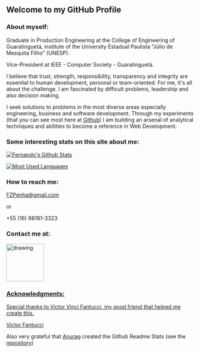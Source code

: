 ## Welcome to my GitHub Profile

### About myself:

Graduate in Production Engineering at the College of Engineering of Guaratinguetá, institute of the University Estadual Paulista "Júlio de Mesquita Filho" (UNESP).

Vice-President at IEEE - Computer Society - Guaratinguetá.

I believe that trust, strength, responsibility, transparency and integrity are essential to human development, personal or team-oriented.
For me, it's all about the challenge. I am fascinated by difficult problems, leadership and also decision making.

I seek solutions to problems in the most diverse areas especially engineering, business and software development. Through my experiments (that you can see most here at [Github](https://github.com/FZPenha)) I am building an arsenal of analytical techniques and abilities to become a reference in Web Development.

### Some interesting stats on this site about me:

[![Fernando's Github Stats](https://github-readme-stats.vercel.app/api?username=FZPenha&count_private=true&show_icons=true&theme=algolia)](https://github.com/anuraghazra/github-readme-stats)

[![Most Used Languages](https://github-readme-stats.vercel.app/api/top-langs/?username=FZPenha&layout=compact&langs_count=5&theme=algolia)](https://github.com/anuraghazra/github-readme-stats)

### How to reach me:

FZPenha@gmail.com

or

+55 (16) 98181-3323

### Contact me at:

<a href="https://www.linkedin.com/in/fernando-zagatto-penha/"><img src="https://res.cloudinary.com/importdata/image/upload/v1595012354/linkedin_t9qiwy.png" alt="drawing" width="100"/>
  
 ### Acknowledgments:
Special thanks to Victor Vinci Fantucci, my good friend that helped me create this.

[Victor Fantucci](https://github.com/VictorFantucci)

Also very grateful that [Anurag](https://github.com/anuraghazra) created the Github Readme Stats (see the [repository](https://github.com/anuraghazra/github-readme-stats))
